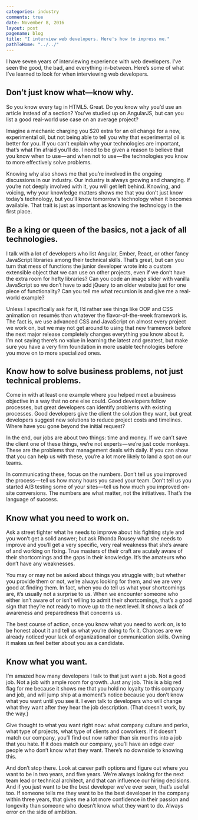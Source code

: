 ```yaml
---
categories: industry
comments: true
date: November 8, 2016
layout: post
pagename: blog
title: "I interview web developers. Here's how to impress me."
pathToHome: "../../"
---
```


I have seven years of interviewing experience with web developers. I’ve seen the good, the bad, and everything in-between. Here’s some of what I’ve learned to look for when interviewing web developers.

<!--more-->

## Don’t just know what—know why.

So you know every tag in HTML5. Great. Do you know why you’d use an article instead of a section? You’ve studied up on AngularJS, but can you list a good real-world use case on an average project?

Imagine a mechanic charging you $20 extra for an oil change for a new, experimental oil, but not being able to tell you why that experimental oil is better for you. If you can’t explain why your technologies are important, that’s what I’m afraid you’ll do. I need to be given a reason to believe that you know when to use — and when not to use — the technologies you know to more effectively solve problems.

Knowing why also shows me that you’re involved in the ongoing discussions in our industry. Our industry is always growing and changing. If you’re not deeply involved with it, you will get left behind. Knowing, and voicing, why your knowledge matters shows me that you don’t just know today’s technology, but you’ll know tomorrow’s technology when it becomes available. That trait is just as important as knowing the technology in the first place.

## Be a king or queen of the basics, not a jack of all technologies.

I talk with a lot of developers who list Angular, Ember, React, or other fancy JavaScript libraries among their technical skills. That’s great, but can you turn that mess of functions the junior developer wrote into a custom extensible object that we can use on other projects, even if we don’t have the extra room for hefty libraries? Can you code an image slider with vanilla JavaScript so we don’t have to add jQuery to an older website just for one piece of functionality? Can you tell me what recursion is and give me a real-world example?

Unless I specifically ask for it, I’d rather see things like OOP and CSS animation on resumés than whatever the flavor-of-the-week framework is. The fact is, we use advanced CSS and JavaScript on almost every project we work on, but we may not get around to using that new framework before the next major release completely changes everything you know about it. I’m not saying there’s no value in learning the latest and greatest, but make sure you have a very firm foundation in more usable technologies before you move on to more specialized ones.

## Know how to solve business problems, not just technical problems.

Come in with at least one example where you helped meet a business objective in a way that no one else could. Good developers follow processes, but great developers can identify problems with existing processes. Good developers give the client the solution they want, but great developers suggest new solutions to reduce project costs and timelines. Where have you gone beyond the initial request?

In the end, our jobs are about two things: time and money. If we can’t save the client one of these things, we’re not experts — we’re just code monkeys. These are the problems that management deals with daily. If you can show that you can help us with these, you’re a lot more likely to land a spot on our teams.

In communicating these, focus on the numbers. Don’t tell us you improved the process — tell us how many hours you saved your team. Don’t tell us you started A/B testing some of your sites — tell us how much you improved on-site conversions. The numbers are what matter, not the initiatives. That’s the language of success.

## Know what you need to work on.

Ask a street fighter what he needs to improve about his fighting style and you won’t get a solid answer; but ask Rhonda Rousey what she needs to improve and you’ll get a very specific, very real weakness that she’s aware of and working on fixing. True masters of their craft are acutely aware of their shortcomings and the gaps in their knowledge. It’s the amateurs who don’t have any weaknesses.

You may or may not be asked about things you struggle with; but whether you provide them or not, we’re always looking for them, and we are very good at finding them. In fact, when you do tell us what your shortcomings are, it’s usually not a surprise to us. When we encounter someone who either isn’t aware of or isn’t willing to admit their shortcomings, that’s a good sign that they’re not ready to move up to the next level. It shows a lack of awareness and preparedness that concerns us.

The best course of action, once you know what you need to work on, is to be honest about it and tell us what you’re doing to fix it. Chances are we already noticed your lack of organizational or communication skills. Owning it makes us feel better about you as a candidate.

## Know what you want.

I’m amazed how many developers I talk to that just want a job. Not a good job. Not a job with ample room for growth. Just any job. This is a big red flag for me because it shows me that you hold no loyalty to this company and job, and will jump ship at a moment’s notice because you don’t know what you want until you see it. I even talk to developers who will change what they want after they hear the job description. (That doesn’t work, by the way.)

Give thought to what you want right now: what company culture and perks, what type of projects, what type of clients and coworkers. If it doesn’t match our company, you’ll find out now rather than six months into a job that you hate. If it does match our company, you’ll have an edge over people who don’t know what they want. There’s no downside to knowing this.

And don’t stop there. Look at career path options and figure out where you want to be in two years, and five years. We’re always looking for the next team lead or technical architect, and that can influence our hiring decisions. And if you just want to be the best developer we’ve ever seen, that’s useful too. If someone tells me they want to be the best developer in the company within three years, that gives me a lot more confidence in their passion and longevity than someone who doesn’t know what they want to do. Always error on the side of ambition.